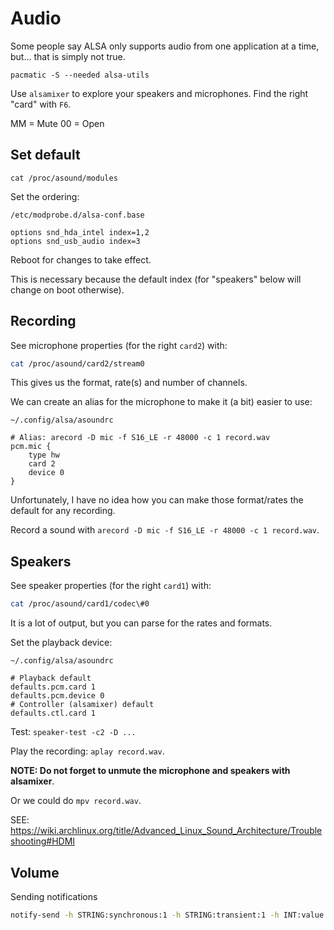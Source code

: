# Audio

Some people say ALSA only supports audio from one application at a time, but... that is simply not true.

`pacmatic -S --needed alsa-utils`

Use `alsamixer` to explore your speakers and microphones. Find the right "card" with `F6`.

MM = Mute
00 = Open

## Set default

`cat /proc/asound/modules`

Set the ordering:

`/etc/modprobe.d/alsa-conf.base`

```
options snd_hda_intel index=1,2
options snd_usb_audio index=3
```

Reboot for changes to take effect.

This is necessary because the default index (for "speakers" below will change on boot otherwise).

## Recording

See microphone properties (for the right `card2`) with:

```sh
cat /proc/asound/card2/stream0
```

This gives us the format, rate(s) and number of channels.

We can create an alias for the microphone to make it (a bit) easier to use:

`~/.config/alsa/asoundrc`

```
# Alias: arecord -D mic -f S16_LE -r 48000 -c 1 record.wav
pcm.mic {
    type hw
    card 2
    device 0
}
```

Unfortunately, I have no idea how you can make those format/rates the default for any recording.

Record a sound with `arecord -D mic -f S16_LE -r 48000 -c 1 record.wav`.

## Speakers

See speaker properties (for the right `card1`) with:

```sh
cat /proc/asound/card1/codec\#0
```

It is a lot of output, but you can parse for the rates and formats.

Set the playback device:

`~/.config/alsa/asoundrc`

```
# Playback default
defaults.pcm.card 1
defaults.pcm.device 0
# Controller (alsamixer) default
defaults.ctl.card 1
```

Test: `speaker-test -c2 -D ...`

Play the recording: `aplay record.wav`.

**NOTE: Do not forget to unmute the microphone and speakers with alsamixer**.

Or we could do `mpv record.wav`.

SEE: <https://wiki.archlinux.org/title/Advanced_Linux_Sound_Architecture/Troubleshooting#HDMI>

## Volume

Sending notifications

```sh
notify-send -h STRING:synchronous:1 -h STRING:transient:1 -h INT:value:2 -u low -t 3000 -c device 'Volume'
```
